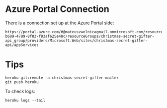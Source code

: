 # Azure Portal Connection
There is a connection set up at the Azure Portal 
side:
```
https://portal.azure.com/#@mateuszwolnicagmail.onmicrosoft.com/resource/subscriptions/4ac0511d-b609-4789-8f83-f83af625e48c/resourceGroups/christmas-secret-gifter-api_group/providers/Microsoft.Web/sites/christmas-secret-gifter-api/appServices
```

# Tips
```
heroku git:remote -a christmas-secret-gifter-mailer
git push heroku
```
To check logs: 
```
heroku logs --tail
```